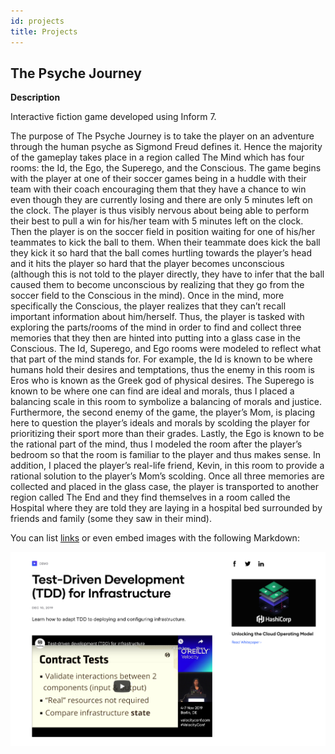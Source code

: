 ```yaml
---
id: projects
title: Projects
---
```


## The Psyche Journey 

**Description**

Interactive fiction game developed using Inform 7.

The purpose of The Psyche Journey is to take the player on an adventure through the human psyche as Sigmond Freud defines it. Hence the majority of the gameplay takes place in a region called The Mind which has four rooms: the Id, the Ego, the Superego, and the Conscious. The game begins with the player at one of their soccer games being in a huddle with their team with their coach encouraging them that they have a chance to win even though they are currently losing and there are only 5 minutes left on the clock. The player is thus visibly nervous about being able to perform their best to pull a win for his/her team with 5 minutes left on the clock. Then the player is on the soccer field in position waiting for one of his/her teammates to kick the ball to them. When their teammate does kick the ball they kick it so hard that the ball comes hurtling towards the player’s head and it hits the player so hard that the player becomes unconscious (although this is not told to the player directly, they have to infer that the ball caused them to become unconscious by realizing that they go from the soccer field to the Conscious in the mind). Once in the mind, more specifically the Conscious, the player realizes that they can’t recall important information about him/herself. Thus, the player is tasked with exploring the parts/rooms of the mind in order to find and collect three memories that they then are hinted into putting into a glass case in the Conscious. The Id, Superego, and Ego rooms were modeled to reflect what that part of the mind stands for. For example, the Id is known to be where humans hold their desires and temptations, thus the enemy in this room is Eros who is known as the Greek god of physical desires. The Superego is known to be where one can find are ideal and morals, thus I placed a balancing scale in this room to symbolize a balancing of morals and justice. Furthermore, the second enemy of the game, the player’s Mom, is placing here to question the player’s ideals and morals by scolding the player for prioritizing their sport more than their grades. Lastly, the Ego is known to be the rational part of the mind, thus I modeled the room after the player’s bedroom so that the room is familiar to the player and thus makes sense. In addition, I placed the player’s real-life friend, Kevin, in this room to provide a rational solution to the player’s Mom’s scolding. Once all three memories are collected and placed in the glass case, the player is transported to another region called The End and they find themselves in a room called the Hospital where they are told they are laying in a hospital bed surrounded by friends and family (some they saw in their mind).

You can list [links](https://www.hashicorp.com/resources/test-driven-development-tdd-for-infrastructure)
or even embed images with the following Markdown:

![](./assets/rosemary.png)
